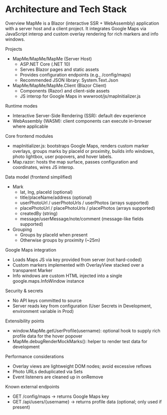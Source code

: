 # Architecture and Tech Stack

Overview
MapMe is a Blazor (interactive SSR + WebAssembly) application with a server host and a client project. It integrates Google Maps via JavaScript interop and custom overlay rendering for rich markers and info windows.

Projects
- MapMe/MapMe/MapMe (Server Host)
  - ASP.NET Core (.NET 10)
  - Serves Blazor pages and static assets
  - Provides configuration endpoints (e.g., /config/maps)
  - Recommended JSON library: System.Text.Json
- MapMe/MapMe/MapMe.Client (Blazor Client)
  - Components (Razor) and client-side assets
  - JS interop for Google Maps in wwwroot/js/mapInitializer.js

Runtime modes
- Interactive Server-Side Rendering (SSR): default dev experience
- WebAssembly (WASM): client components can execute in-browser where applicable

Core frontend modules
- mapInitializer.js: bootstraps Google Maps, renders custom marker overlays, groups marks by placeId or proximity, builds info windows, photo lightbox, user popovers, and hover labels.
- Map.razor: hosts the map surface, passes configuration and coordinates, wires JS interop.

Data model (frontend simplified)
- Mark
  - lat, lng, placeId (optional)
  - title/placeName/address (optional)
  - userPhotoUrl / userPhotoUrls / userPhotos (arrays supported)
  - placePhotoUrl / placePhotoUrls / placePhotos (arrays supported)
  - createdBy (string)
  - message/userMessage/note/comment (message-like fields supported)
- Grouping
  - Groups by placeId when present
  - Otherwise groups by proximity (~25m)

Google Maps integration
- Loads Maps JS via key provided from server (not hard-coded)
- Custom markers implemented with OverlayView stacked over a transparent Marker
- Info windows are custom HTML injected into a single google.maps.InfoWindow instance

Security & secrets
- No API keys committed to source
- Server reads key from configuration (User Secrets in Development, environment variable in Prod)

Extensibility points
- window.MapMe.getUserProfile(username): optional hook to supply rich profile data for the hover popover
- MapMe.debugRenderMockMarks(): helper to render test data for development

Performance considerations
- Overlay views are lightweight DOM nodes; avoid excessive reflows
- Photo URLs deduplicated via Sets
- Event listeners are cleaned up in onRemove

Known external endpoints
- GET /config/maps → returns Google Maps key
- GET /api/users/{username} → returns profile data (optional; only used if present)
